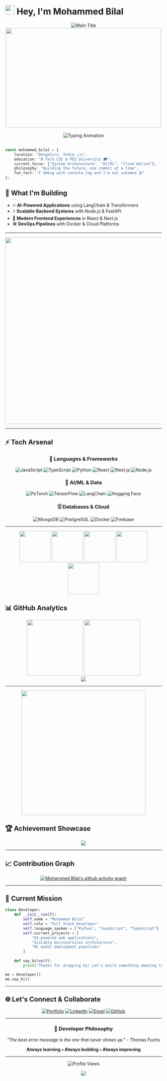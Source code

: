 # <img src="https://raw.githubusercontent.com/MartinHeinz/MartinHeinz/master/wave.gif" width="30px" height="30px" /> Hey, I'm Mohammed Bilal

<div align="center">
  
  <img src="https://readme-typing-svg.herokuapp.com?font=JetBrains+Mono&weight=700&size=32&duration=3000&pause=1000&color=FF6B6B&center=true&vCenter=true&width=700&lines=Full+Stack+Developer+🚀;AI+%26+Cloud+Architect+🤖;System+Design+Engineer+⚡;Product+Builder+🎯;Innovation+Catalyst+💡" alt="Main Title" />
  
</div>

<div align="center">
  <img src="https://raw.githubusercontent.com/abhisheknaiidu/abhisheknaiidu/master/code.gif" width="500" height="320" />
</div>

<br/>

<div align="center">
  <img src="https://readme-typing-svg.herokuapp.com?font=JetBrains+Mono&weight=600&size=22&duration=2000&pause=500&color=00D9FF&center=true&vCenter=true&multiline=true&width=600&height=100&lines=🚀+Building+scalable+systems;🤖+Training+AI+models;⚡+Optimizing+performance;🔥+Shipping+products" alt="Typing Animation" />
</div>

<br/>

```typescript
const mohammed_bilal = {
    location: "Bengaluru, India 🇮🇳",
    education: "B.Tech CSE @ PES University 🎓",
    current_focus: ["System Architecture", "AI/ML", "Cloud Native"],
    philosophy: "Building the future, one commit at a time",
    fun_fact: "I debug with console.log and I'm not ashamed 😄"
};
```

## 🚀 What I'm Building

- 🔥 **AI-Powered Applications** using LangChain & Transformers
- ⚡ **Scalable Backend Systems** with Node.js & FastAPI  
- 🎨 **Modern Frontend Experiences** in React & Next.js
- 🛠️ **DevOps Pipelines** with Docker & Cloud Platforms

---

<div align="center">
  <img src="https://user-images.githubusercontent.com/74038190/225813708-98b745f2-7d22-48cf-9150-083f1b00d6c9.gif" width="600" />
</div>

---

## ⚡ Tech Arsenal

<div align="center">

### 🎯 Languages & Frameworks
![JavaScript](https://img.shields.io/badge/JavaScript-F7DF1E?style=for-the-badge&logo=javascript&logoColor=black)
![TypeScript](https://img.shields.io/badge/TypeScript-007ACC?style=for-the-badge&logo=typescript&logoColor=white)
![Python](https://img.shields.io/badge/Python-3776AB?style=for-the-badge&logo=python&logoColor=white)
![React](https://img.shields.io/badge/React-20232A?style=for-the-badge&logo=react&logoColor=61DAFB)
![Next.js](https://img.shields.io/badge/Next.js-000000?style=for-the-badge&logo=next.js&logoColor=white)
![Node.js](https://img.shields.io/badge/Node.js-43853D?style=for-the-badge&logo=node.js&logoColor=white)

### 🤖 AI/ML & Data
![PyTorch](https://img.shields.io/badge/PyTorch-EE4C2C?style=for-the-badge&logo=pytorch&logoColor=white)
![TensorFlow](https://img.shields.io/badge/TensorFlow-FF6F00?style=for-the-badge&logo=tensorflow&logoColor=white)
![LangChain](https://img.shields.io/badge/LangChain-1C3C3C?style=for-the-badge&logo=langchain&logoColor=white)
![Hugging Face](https://img.shields.io/badge/🤗%20Hugging%20Face-FFD21E?style=for-the-badge&logoColor=black)

### 🗄️ Databases & Cloud
![MongoDB](https://img.shields.io/badge/MongoDB-4EA94B?style=for-the-badge&logo=mongodb&logoColor=white)
![PostgreSQL](https://img.shields.io/badge/PostgreSQL-316192?style=for-the-badge&logo=postgresql&logoColor=white)
![Docker](https://img.shields.io/badge/Docker-2496ED?style=for-the-badge&logo=docker&logoColor=white)
![Firebase](https://img.shields.io/badge/Firebase-039BE5?style=for-the-badge&logo=firebase&logoColor=white)

</div>

---

<div align="center">
  <img src="https://user-images.githubusercontent.com/74038190/212257467-871d32b7-e401-42e8-a166-fcfd7baa4c6b.gif" width="100" />
  <img src="https://user-images.githubusercontent.com/74038190/212257460-738ff738-247f-4445-a718-cdd0ca76e2db.gif" width="100" />
  <img src="https://user-images.githubusercontent.com/74038190/212257468-1e9a91f1-b626-4baa-b15d-5c385b1974d3.gif" width="100" />
  <img src="https://user-images.githubusercontent.com/74038190/212257465-7ce8d493-cac5-494e-982a-5a9deb852c4b.gif" width="100" />
  <img src="https://user-images.githubusercontent.com/74038190/212257463-4d082cb4-7483-4eaf-bc25-6dde2628aabd.gif" width="100" />
</div>

## 📊 GitHub Analytics

<div align="center">
  <img height="180em" src="https://github-readme-stats-sigma-five.vercel.app/api?username=bilalinbytes&show_icons=true&theme=react&include_all_commits=true&count_private=true&hide_border=true&bg_color=0D1117&title_color=58A6FF&icon_color=1F6FEB&text_color=C9D1D9"/>
  <img height="180em" src="https://github-readme-stats-sigma-five.vercel.app/api/top-langs/?username=bilalinbytes&layout=compact&theme=react&hide_border=true&bg_color=0D1117&title_color=58A6FF&text_color=C9D1D9"/>
</div>

<div align="center">
  <img src="https://github-readme-streak-stats.herokuapp.com/?user=bilalinbytes&theme=react&hide_border=true&background=0D1117&stroke=58A6FF&ring=58A6FF&fire=FF6B6B&currStreakLabel=C9D1D9"/>
</div>

---

<div align="center">
  <img src="https://user-images.githubusercontent.com/74038190/212284158-e840e285-664b-44d7-b79b-e264b5e54825.gif" width="400" />
</div>

## 🏆 Achievement Showcase

<div align="center">
  <img src="https://github-profile-trophy.vercel.app/?username=bilalinbytes&theme=discord&no-frame=true&no-bg=true&margin-w=4&row=2&column=4"/>
</div>

---

## 📈 Contribution Graph

<div align="center">
  
  [![Mohammed Bilal's github activity graph](https://github-readme-activity-graph.vercel.app/graph?username=bilalinbytes&theme=react-dark&hide_border=true&bg_color=0D1117&color=58A6FF&line=1F6FEB&point=FF6B6B)](https://github.com/ashutosh00710/github-readme-activity-graph)
  
</div>

---

## 🎯 Current Mission

```python
class Developer:
    def __init__(self):
        self.name = "Mohammed Bilal"
        self.role = "Full Stack Developer"
        self.language_spoken = ["Python", "JavaScript", "TypeScript"]
        self.current_projects = [
            "AI-powered web applications",
            "Scalable microservices architecture",
            "ML model deployment pipelines"
        ]
    
    def say_hi(self):
        print("Thanks for dropping by! Let's build something amazing together.")

me = Developer()
me.say_hi()
```

---

## 🌐 Let's Connect & Collaborate

<div align="center">

[![Portfolio](https://img.shields.io/badge/Portfolio-FF5722?style=for-the-badge&logo=todoist&logoColor=white)](https://bilalm.vercel.app)
[![LinkedIn](https://img.shields.io/badge/LinkedIn-0077B5?style=for-the-badge&logo=linkedin&logoColor=white)](https://linkedin.com/in/mohammed-bilal-dev)
[![Email](https://img.shields.io/badge/Email-D14836?style=for-the-badge&logo=gmail&logoColor=white)](mailto:mohammedbilal96654@gmail.com)
[![GitHub](https://img.shields.io/badge/GitHub-100000?style=for-the-badge&logo=github&logoColor=white)](https://github.com/bilalinbytes)

</div>

---

<div align="center">

### 💭 Developer Philosophy

*"The best error message is the one that never shows up."* - Thomas Fuchs

**Always learning • Always building • Always improving**

---

![Profile Views](https://komarev.com/ghpvc/?username=bilalinbytes&color=58A6FF&style=for-the-badge)

</div>

<div align="center">
  <img src="https://capsule-render.vercel.app/api?type=waving&color=gradient&height=100&section=footer&width=100%"/>
</div>
